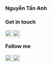 ### Nguyễn Tấn Anh
### Get in touch

[<img align="left" alt="Linkedin" width="22px" src="https://ws-icons.thanhd.com/bsp/linkedin.svg" />][linkedin]
[<img align="left" alt="Facebook Page" width="22px" src="https://ws-icons.thanhd.com/bsp/facebook.svg" />][facebook-pg]
<!--[<img align="left" alt="Email" width="22px" src="https://ws-icons.thanhd.com/i/mail.svg" />][email]-->

<br />

### Follow me

[<img align="left" alt="Instagram" width="22px" src="https://ws-icons.thanhd.com/bsp/instagram.svg" />][instagram]
[<img align="left" alt="Facebook" width="22px" src="https://ws-icons.thanhd.com/bsp/facebook.svg" />][facebook]


<!-- GET IN TOUCH -->
[linkedin]: https://www.linkedin.com/in/nguyen-tan-anh-71a781188/
[facebook-pg]: https://www.facebook.com/tananh691/
<!--[email]: tananh691@gmail.com-->

<!-- GET IN TOUCH -->

<!-- FOLLOW ME -->
[instagram]: https://www.instagram.com/n_tananh/
[facebook]: https://www.facebook.com/tananh691/
<!-- FOLLOW ME -->

